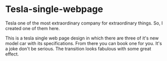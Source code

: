 # Tesla-single-webpage
Tesla one of the most extraordinary company for extraordinary things. So, I created one of them here.

This is a tesla single web page design in which there are three of it's new model car with its specifications. From there you can book one for you. It's a joke don't be serious. The transition looks fabulous with some great effect.
